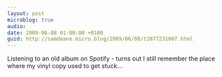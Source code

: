```yaml
---
layout: post
microblog: true
audio: 
date: 2009-06-08 01:00:00 +0100
guid: http://samdeane.micro.blog/2009/06/08/t2077231007.html
---
```

Listening to an old album on Spotify - turns out I still remember the place where my vinyl copy used to get stuck...
